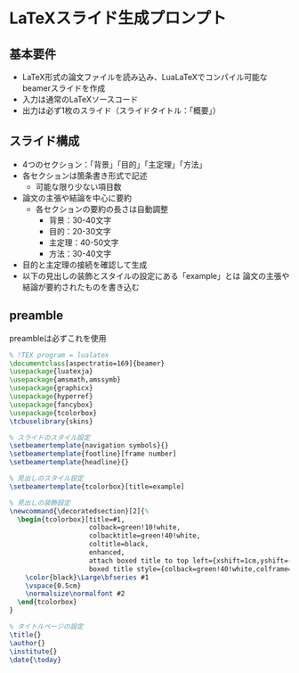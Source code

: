 # LaTeXスライド生成プロンプト

## 基本要件
* LaTeX形式の論文ファイルを読み込み、LuaLaTeXでコンパイル可能なbeamerスライドを作成
* 入力は通常のLaTeXソースコード
* 出力は必ず1枚のスライド（スライドタイトル：「概要」）

## スライド構成
* 4つのセクション：「背景」「目的」「主定理」「方法」
* 各セクションは箇条書き形式で記述
  * 可能な限り少ない項目数
* 論文の主張や結論を中心に要約
  * 各セクションの要約の長さは自動調整
    * 背景：30-40文字
    * 目的：20-30文字
    * 主定理：40-50文字
    * 方法：30-40文字
* 目的と主定理の接続を確認して生成
* 以下の見出しの装飾とスタイルの設定にある「example」とは
  論文の主張や結論が要約されたものを書き込む

## preamble
preambleは必ずこれを使用

```latex
% !TEX program = lualatex
\documentclass[aspectratio=169]{beamer}
\usepackage{luatexja}
\usepackage{amsmath,amssymb}
\usepackage{graphicx}
\usepackage{hyperref}
\usepackage{fancybox}
\usepackage{tcolorbox}
\tcbuselibrary{skins}

% スライドのスタイル設定
\setbeamertemplate{navigation symbols}{}
\setbeamertemplate{footline}[frame number]
\setbeamertemplate{headline}{}

% 見出しのスタイル設定
\setbeamertemplate{tcolorbox}[title=example]

% 見出しの装飾設定
\newcommand{\decoratedsection}[2]{%
  \begin{tcolorbox}[title=#1,
                    colback=green!10!white,
                    colbacktitle=green!40!white,
                    coltitle=black,
                    enhanced,
                    attach boxed title to top left={xshift=1cm,yshift=-2mm},
                    boxed title style={colback=green!40!white,colframe=green!40!white}]
    \color{black}\Large\bfseries #1
    \vspace{0.5cm}
    \normalsize\normalfont #2
  \end{tcolorbox}
}

% タイトルページの設定
\title{}
\author{}
\institute{}
\date{\today}
```
